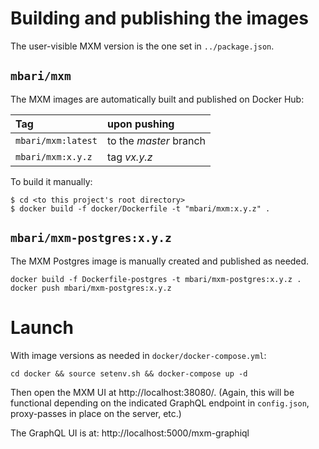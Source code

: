 # Building and publishing the images

The user-visible MXM version is the one set in `../package.json`.

## `mbari/mxm`

The MXM images are automatically built and published on Docker Hub:

| Tag                | upon pushing   |
|:-------------      |:-------------  |
| `mbari/mxm:latest` | to the *master* branch |
| `mbari/mxm:x.y.z`  | tag *vx.y.z* |

To build it manually:

    $ cd <to this project's root directory>
    $ docker build -f docker/Dockerfile -t "mbari/mxm:x.y.z" .

## `mbari/mxm-postgres:x.y.z`

The MXM Postgres image is manually created and published as needed.

    docker build -f Dockerfile-postgres -t mbari/mxm-postgres:x.y.z .
    docker push mbari/mxm-postgres:x.y.z


# Launch

With image versions as needed in `docker/docker-compose.yml`:

    cd docker && source setenv.sh && docker-compose up -d

Then open the MXM UI at http://localhost:38080/.
(Again, this will be functional depending on the indicated GraphQL
endpoint in `config.json`, proxy-passes in place on the server, etc.)

The GraphQL UI is at: http://localhost:5000/mxm-graphiql
